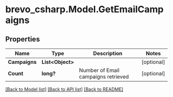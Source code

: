 # brevo_csharp.Model.GetEmailCampaigns
## Properties

Name | Type | Description | Notes
------------ | ------------- | ------------- | -------------
**Campaigns** | **List&lt;Object&gt;** |  | [optional] 
**Count** | **long?** | Number of Email campaigns retrieved | [optional] 

[[Back to Model list]](../README.md#documentation-for-models) [[Back to API list]](../README.md#documentation-for-api-endpoints) [[Back to README]](../README.md)

